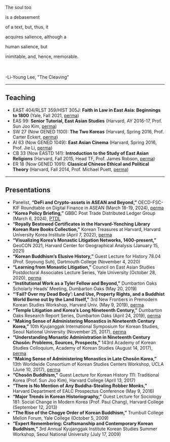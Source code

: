 The soul too

is a debasement

of a text, but, thus, it

acquires salience, although a

human salience, but

inimitable, and, hence, memorable.

<br><br>
-Li-Young Lee, "The Cleaving"

---

## Teaching

- EAST 404/RLST 359/HIST 305J: <b>Faith in Law in East Asia: Beginnings to 1800</b> (Yale, Fall 2021, [perma](https://perma.cc/RR72-9VP9))
- EAS 99: <b>Senior Tutorial, East Asian Studies</b> (Harvard, AY 2016-17, Prof. Sun Joo Kim, [perma](https://perma.cc/G685-UNNB))
- SW 27 (Now GENED 1100): <b>The Two Koreas</b> (Harvard, Spring 2016, Prof. Carter Eckert, [perma](https://perma.cc/DW8E-A92Y))
- AI 63 (Now GENED 1049): <b>East Asian Cinema</b> (Harvard, Spring 2016, Prof. Jie Li, [perma](https://perma.cc/JJ55-B2UL))
- CB 33 (Now EASTD 141): <b>Introduction to the Study of East Asian Religions</b> (Harvard, Fall 2015, Head TF, Prof. James Robson, [perma](https://perma.cc/H5H5-TTL5))
- ER 18 (Now GENED 1091): <b>Classical Chinese Ethical and Political Theory</b> (Harvard, Fall 2014, Prof. Michael Puett, [perma](https://perma.cc/HP4C-JL42))

---

## Presentations

- Panelist, <b>“DeFi and Crypto-assets in ASEAN and Beyond,”</b> OECD-FSC-KIF Roundtable on Digital Finance in ASEAN (March 18-19, 2024), [perma](https://perma.cc/G47M-P79Q)
- <b>“Korea Policy Briefing,”</b> GBBC Post Trade Distributed Ledger Group (March 6, 2024), [PTDL](https://www.gbbc.io/initiatives/ptdl)
- <b>“Royally Bestowed Certificates in the Harvard-Yenching Library Korean Rare Books Collection,”</b> Korean Treasures at Harvard, Harvard University Korea Institute (April 7, 2022), [perma](https://perma.cc/5TWE-GGUP)
- <b>“Visualizing Korea’s Monastic Litigation Networks, 1400-present,”</b> GeoCON 2021, Harvard Center for Geographical Analysis (January 15, 2021)
- <b>“Korean Buddhism’s Elusive History,”</b> Guest Lecture for History 78.04 (Prof. Soyoung Suh), Dartmouth College (November 4, 2020)
- <b>“Learning from Monastic Litigation,”</b> Council on East Asian Studies Postdoctoral Associates Lecture Series, Yale University (October 28, 2020), [perma](https://perma.cc/ZRM5-XTTP)
- <b>“Institutional Work as a Tyler Fellow and Beyond,”</b> Dumbarton Oaks Scholarly Heads’ Meeting, Dumbarton Oaks (May 20, 2019)
- <b>“‘Fail? Over my Dead Body’: Land Use, Property Rights, and a Buddhist World Borne out by the Land Itself,”</b> 3rd New Frontiers in Premodern Korean Studies Workshop, Harvard Univ. (May 9, 2019), [perma](https://perma.cc/J4MP-J7JJ)
- <b>“Temple Litigation and Korea’s Long Nineteenth Century,”</b> Dumbarton Oaks Research Report Series, Dumbarton Oaks (April 24, 2019), [perma](https://perma.cc/A3NY-MZFG)
- <b>“Making Sense of Administering Monastics in Nineteenth Century Korea,”</b> 10th Kyujanggak International Symposium for Korean Studies, Seoul National University (November 25, 2017), [perma](https://perma.cc/P8TJ-GBLZ)
- <b>“Understanding Monastic Administration in Nineteenth Century Chosŏn: Problems, Sources, Prospects,”</b> 143rd Academy of Korean Studies Colloquium, Academy of Korean Studies (August 14, 2017), [perma](https://perma.cc/LE9L-J2HX)
- <b>“Making Sense of Administering Monastics in Late Chosŏn Korea,”</b> 13th Worldwide Consortium of Korean Studies Centers Workshop, UCLA (June 10, 2017), [perma](https://perma.cc/E2BL-HNVQ)
- <b>“Chosŏn Buddhism,”</b> Guest Lecture for Korean History 111: Traditional Korea (Prof. Sun Joo Kim), Harvard College (April 13, 2017)
- <b>“There is No Mention of Any Buddha-Stealing Robber Monks,”</b> Harvard Department of EALC Prospectus Conference (May 9, 2016)
- <b>“Major Trends in Korean Historiography,”</b> Guest Lecture for Sociology 181: Social Change in Modern Korea (Prof. Paul Chang), Harvard College (September 12, 2013)
- <b>“The Rise of the Chogye Order of Korean Buddhism,”</b> Trumbull College Mellon Forum, Yale College (October 5, 2009)
- <b>“Expert Remembering: Craftsmanship and Contemporary Korean Buddhism,”</b> 3rd Annual Kyujanggak Institute Korean Studies Summer Workshop, Seoul National University (July 17, 2009) 
